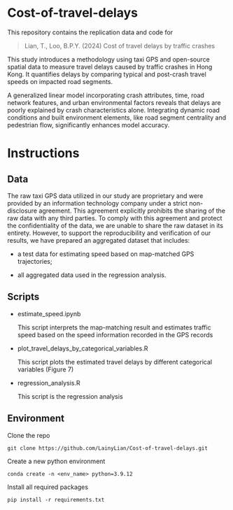 # Cost-of-travel-delays

This repository contains the replication data and code for 

> Lian, T., Loo, B.P.Y. (2024) Cost of travel delays by traffic crashes

This study introduces a methodology using taxi GPS and open-source spatial data to measure travel delays caused by traffic crashes in Hong Kong. It quantifies delays by comparing typical and post-crash travel speeds on impacted road segments. 

A generalized linear model incorporating crash attributes, time, road network features, and urban environmental factors reveals that delays are poorly explained by crash characteristics alone. Integrating dynamic road conditions and built environment elements, like road segment centrality and pedestrian flow, significantly enhances model accuracy. 

# Instructions

## Data
The raw taxi GPS data utilized in our study are proprietary and were provided by an information technology company under a strict non-disclosure agreement. This agreement explicitly prohibits the sharing of the raw data with any third parties. To comply with this agreement and protect the confidentiality of the data, we are unable to share the raw dataset in its entirety. However, to support the reproducibility and verification of our results, we have prepared an aggregated dataset that includes:

* a test data for estimating speed based on map-matched GPS trajectories; 

* all aggregated data used in the regression analysis.


## Scripts
* estimate_speed.ipynb
  
   This script interprets the map-matching result and estimates traffic speed based on the speed information recorded in the GPS records
  
* plot_travel_delays_by_categorical_variables.R
  
   This script plots the estimated travel delays by different categorical variables (Figure 7)

* regression_analysis.R

   This script is the regression analysis
  

## Environment

Clone the repo
```
git clone https://github.com/LainyLian/Cost-of-travel-delays.git
```

Create a new python environment
```
conda create -n <env_name> python=3.9.12
```

Install all required packages
```
pip install -r requirements.txt
```

